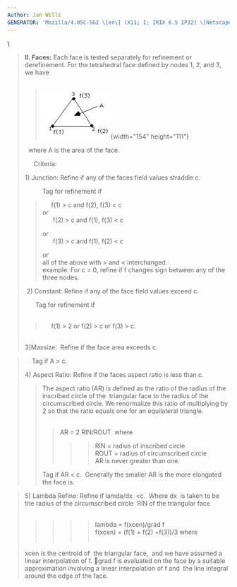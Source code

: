 ```yaml
---
Author: Jan Wills
GENERATOR: 'Mozilla/4.05C-SGI \[en\] (X11; I; IRIX 6.5 IP32) \[Netscape\]'
---
```


\

> **II. Faces:** Each face is tested separately for refinement or
> derefinement. For the tetrahedral face defined by nodes 1, 2, and 3,
> we have\
>  
>
> > ![](new_html/image1.jpg){width="154" height="111"}
>
>   where A is the area of the face.
>
>      Criteria:
>
> 1\) Junction: Refine if any of the faces field values straddle c.
>
>           Tag for refinement if
>
> >      f(1) &gt; c and f(2), f(3) &lt; c\
> > or\
> >       f(2) &gt; c and f(1), f(3) &lt; c
> >
> > or\
> >       f(3) &gt; c and f(1), f(2) &lt; c
> >
> > or\
> > all of the above with &gt; and &lt; interchanged.\
> > example: For c = 0, refine if f changes sign between any of the
> > three nodes.
>
>  2) Constant: Refine if any of the face field values exceed c.
>
>       Tag for refinement if\
>  
>
> >      f(1) &gt; 2 or f(2) &gt; c or f(3) &gt; c.
>
>  \
> 3)Maxsize:  Refine if the face area exceeds c.

>     Tag if A &gt; c.
>
> 4\) Aspect Ratio: Refine if the faces aspect ratio is less than c.
>
> > The aspect ratio (AR) is defined as the ratio of the radius of the
> > inscribed circle of the  triangular face to the radius of the
> > circumscribed circle. We renormalize this ratio of multiplying by 2
> > so that the ratio equals one for an equilateral triangle.\
> >  
> >
> > > AR = 2 RIN/ROUT  where
> > >
> > > > > RIN = radius of inscribed circle\
> > > > > ROUT = radius of circumscribed circle\
> > > > > AR is never greater than one.
> >
> > Tag if AR &lt; c.  Generally the smaller AR is the more elongated
> > the face is.

> 5\) Lambda Refine: Refine if lamda/dx  &lt;c.  Where dx  is taken to be
> the radius of the circumscribed circle  RIN of the triangular face\
>  
>
> > > > > lambda = f(xcen)/grad f\
> > > > > f(xcen) = (f(1) + f(2) +f(3))/3 where\
> > > > >  
>
> xcen is the centroid of  the triangular face,  and we have assumed a
> linear interpolation of f. grad f is evaluated on the face by a
> suitable approximation involving a linear interpolation of f and  the
> line integral around the edge of the face.
